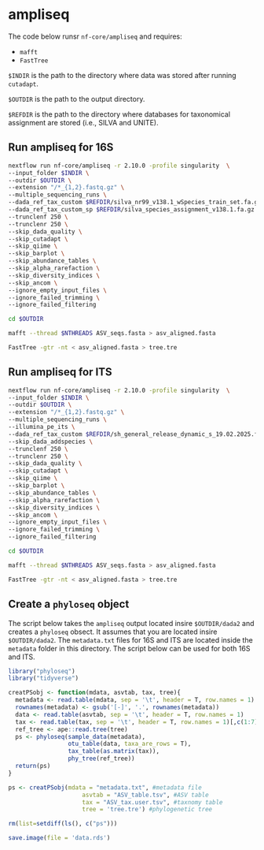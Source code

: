 # ampliseq

The code below runsr `nf-core/ampliseq` and requires:
* `mafft`
* `FastTree`

`$INDIR` is the path to the directory where data was stored after running `cutadapt`.

`$OUTDIR` is the path to the output directory.

`$REFDIR` is the path to the directory where databases for taxonomical assignment are stored (i.e., SILVA and UNITE).

## Run ampliseq for 16S

```bash
nextflow run nf-core/ampliseq -r 2.10.0 -profile singularity  \
--input_folder $INDIR \
--outdir $OUTDIR \
--extension "/*_{1,2}.fastq.gz" \
--multiple_sequencing_runs \
--dada_ref_tax_custom $REFDIR/silva_nr99_v138.1_wSpecies_train_set.fa.gz \
--dada_ref_tax_custom_sp $REFDIR/silva_species_assignment_v138.1.fa.gz \
--trunclenf 250 \
--trunclenr 250 \
--skip_dada_quality \
--skip_cutadapt \
--skip_qiime \
--skip_barplot \
--skip_abundance_tables \
--skip_alpha_rarefaction \
--skip_diversity_indices \
--skip_ancom \
--ignore_empty_input_files \
--ignore_failed_trimming \
--ignore_failed_filtering

cd $OUTDIR

mafft --thread $NTHREADS ASV_seqs.fasta > asv_aligned.fasta

FastTree -gtr -nt < asv_aligned.fasta > tree.tre
```

## Run ampliseq for ITS

```bash
nextflow run nf-core/ampliseq -r 2.10.0 -profile singularity  \
--input_folder $INDIR \
--outdir $OUTDIR \
--extension "/*_{1,2}.fastq.gz" \
--multiple_sequencing_runs \
--illumina_pe_its \
--dada_ref_tax_custom $REFDIR/sh_general_release_dynamic_s_19.02.2025.fasta \
--skip_dada_addspecies \
--trunclenf 250 \
--trunclenr 250 \
--skip_dada_quality \
--skip_cutadapt \
--skip_qiime \
--skip_barplot \
--skip_abundance_tables \
--skip_alpha_rarefaction \
--skip_diversity_indices \
--skip_ancom \
--ignore_empty_input_files \
--ignore_failed_trimming \
--ignore_failed_filtering

cd $OUTDIR

mafft --thread $NTHREADS ASV_seqs.fasta > asv_aligned.fasta

FastTree -gtr -nt < asv_aligned.fasta > tree.tre
```

## Create a `phyloseq` object

The script below takes the `ampliseq` output located insire `$OUTDIR/dada2` and creates a `phyloseq` obsect. It assumes that you are located insire `$OUTDIR/dada2`. The `metadata.txt` files for 16S and ITS are located inside the `metadata` folder in this directory. The script below can be used for both 16S and ITS.

```R
library("phyloseq")
library("tidyverse")

creatPSobj <- function(mdata, asvtab, tax, tree){
  metadata <- read.table(mdata, sep = '\t', header = T, row.names = 1)
  rownames(metadata) <- gsub('[-]', '.', rownames(metadata))
  data <- read.table(asvtab, sep = '\t', header = T, row.names = 1)
  tax <- read.table(tax, sep = '\t', header = T, row.names = 1)[,c(1:7)]
  ref_tree <- ape::read.tree(tree)
  ps <- phyloseq(sample_data(metadata),
                 otu_table(data, taxa_are_rows = T),
                 tax_table(as.matrix(tax)),
                 phy_tree(ref_tree))
  return(ps)
}

ps <- creatPSobj(mdata = "metadata.txt", #metadata file
                     asvtab = "ASV_table.tsv", #ASV table
                     tax = "ASV_tax.user.tsv", #taxnomy table
                     tree = 'tree.tre') #phylogenetic tree

rm(list=setdiff(ls(), c("ps")))

save.image(file = 'data.rds')
```
